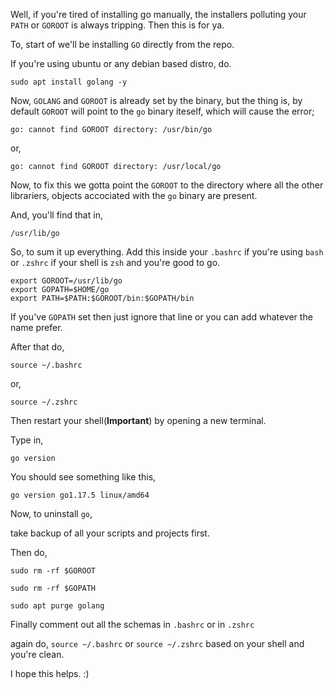 Well, if you're tired of installing go manually, the installers polluting your ``PATH`` or ``GOROOT`` is always tripping. Then this is for ya.

To, start of we'll be installing ``GO`` directly from the repo.

If you're using ubuntu or any debian based distro, do.

```shell
sudo apt install golang -y
```

Now, ``GOLANG`` and ``GOROOT`` is already set by the binary, but the thing is, by default ``GOROOT`` will point to the ``go`` binary iteself, which will cause the error;

```shell
go: cannot find GOROOT directory: /usr/bin/go
```
or,

```shell
go: cannot find GOROOT directory: /usr/local/go
```
Now, to fix this we gotta point the ``GOROOT`` to the directory where all the other librariers, objects accociated with the ``go`` binary are present.

And, you'll find that in,
```shell
/usr/lib/go
```

So, to sum it up everything. Add this inside your ``.bashrc`` if you're using ``bash`` or ``.zshrc`` if your shell is ``zsh`` and you're good to go.

```shell
export GOROOT=/usr/lib/go
export GOPATH=$HOME/go
export PATH=$PATH:$GOROOT/bin:$GOPATH/bin
```

If you've ``GOPATH`` set then just ignore that line or you can add whatever the name prefer.

After that do,
```shell
source ~/.bashrc
```
or,
```shell
source ~/.zshrc
```
Then restart your shell(**Important**) by opening a new terminal.

Type in,
```shell
go version
```
You should see something like this,

```shell
go version go1.17.5 linux/amd64
```

Now, to uninstall ``go``, 

take backup of all your scripts and projects first.

Then do, 

```shell
sudo rm -rf $GOROOT

sudo rm -rf $GOPATH

sudo apt purge golang
```
Finally comment out all the schemas in ``.bashrc`` or in ``.zshrc``

again do, ``source ~/.bashrc`` or ``source ~/.zshrc`` based on your shell and you're clean.

I hope this helps. :)
